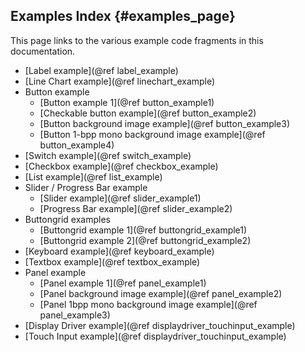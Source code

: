 ## Examples Index {#examples_page}

This page links to the various example code fragments in this documentation.

 - [Label example](@ref label_example)
 - [Line Chart example](@ref linechart_example)
 - Button example
    - [Button example 1](@ref button_example1)
    - [Checkable button example](@ref button_example2)
    - [Button background image example](@ref button_example3)
    - [Button 1-bpp mono background image example](@ref button_example4)
 - [Switch example](@ref switch_example)
 - [Checkbox example](@ref checkbox_example)
 - [List example](@ref list_example)
 - Slider / Progress Bar example
    - [Slider example](@ref slider_example1)
    - [Progress Bar example](@ref slider_example2)
 - Buttongrid examples
    - [Buttongrid example 1](@ref buttongrid_example1)
    - [Buttongrid example 2](@ref buttongrid_example2)
 - [Keyboard example](@ref keyboard_example)
 - [Textbox example](@ref textbox_example)
 - Panel example
    - [Panel example 1](@ref panel_example1)
    - [Panel background image example](@ref panel_example2)
    - [Panel 1bpp mono background image example](@ref panel_example3)
 - [Display Driver example](@ref displaydriver_touchinput_example)
 - [Touch Input example](@ref displaydriver_touchinput_example)

